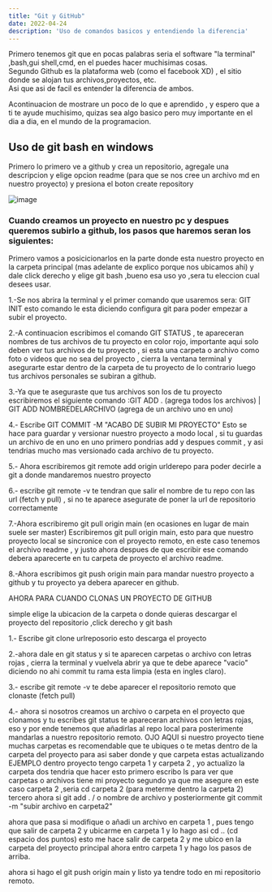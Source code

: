 ```yaml
---
title: "Git y GitHub"
date: 2022-04-24
description: 'Uso de comandos basicos y entendiendo la diferencia'
---
```


Primero tenemos git que en pocas palabras seria el software "la terminal" ,bash,gui shell,cmd, en el puedes hacer muchisimas cosas.<br>
Segundo Github es la plataforma web (como el facebook XD) , el sitio donde se alojan tus archivos,proyectos, etc.<br>
Asi que asi de facil es entender la diferencia de ambos.

Acontinuacion de mostrare un poco de lo que e aprendido , y espero que a ti te ayude muchisimo, quizas sea algo basico pero muy importante en el dia a dia, en el mundo de la programacion.


## Uso de **git bash en windows**
Primero lo primero ve a github y crea un repositorio, agregale una descripcion y elige opcion readme (para que se nos cree un archivo md en nuestro proyecto) y presiona el boton create repository<br>

![image](https://user-images.githubusercontent.com/94188197/165134496-44531c5b-fa27-46d5-996b-f00532964e10.png)


### Cuando creamos un proyecto en nuestro pc y despues queremos subirlo a github, los pasos que haremos seran los siguientes:

Primero vamos a posicicionarlos en la parte donde esta nuestro proyecto en la carpeta principal (mas adelante de explico porque nos ubicamos ahi) y dale click derecho y elige git bash ,bueno esa uso yo ,sera tu eleccion cual desees usar.

1.-Se nos abrira la terminal y el primer comando que usaremos sera: GIT INIT
esto comando le esta diciendo configura git para poder empezar a subir el proyecto.


2.-A continuacion escribimos el comando GIT STATUS , te apareceran nombres de tus archivos de tu proyecto en color rojo, importante aqui solo deben ver tus archivos de tu proyecto , si esta una carpeta o archivo como foto o videos que no sea del proyecto , cierra la ventana terminal y asegurarte estar dentro de la carpeta de tu proyecto de lo contrario luego tus archivos personales se subiran a github.

3.-Ya que te aseguraste que tus archivos son los de tu proyecto escribiremos el siguiente comando :GIT ADD . (agrega todos los archivos) | GIT ADD NOMBREDELARCHIVO (agrega de un archivo uno en uno)


4.- Escribe GIT COMMIT -M "ACABO DE SUBIR MI PROYECTO"
Esto se hace para guardar y versionar nuestro proyecto a modo local , si tu guardas un archivo de en uno en uno primero pondrias add y despues commit , y asi tendrias mucho mas versionado cada archivo de tu proyecto. 

5.- Ahora escribiremos git remote add origin urlderepo
para poder decirle a git a donde mandaremos nuestro proyecto

6.- escribe git remote -v
te tendran que salir el nombre de tu repo con las url (fetch y pull) , si no te aparece asegurate de poner la url de repositorio correctamente

7.-Ahora escribiremo git pull origin main (en ocasiones en lugar de main suele ser master)
Escribiremos git pull origin main, esto para que nuestro proyecto local se sincronice con el proyecto remoto, en este caso tenemos el archivo readme , y justo ahora despues de que escribir ese comando debera aparecerte en tu carpeta de proyecto el archivo readme.

8.-Ahora escribimos git push origin main 
para mandar nuestro proyecto a github y tu proyecto ya debera aparecer en github.


AHORA PARA CUANDO CLONAS UN PROYECTO DE GITHUB

simple elige la ubicacion de la carpeta o donde quieras descargar el proyecto del repositorio ,click derecho y git bash

1.- Escribe git clone urlreposorio
esto descarga el proyecto

2.-ahora dale en git status y si te aparecen carpetas o archivo con letras rojas ,  cierra la terminal y vuelvela abrir ya que te debe aparece "vacio" diciendo no ahi commit tu rama esta limpia (esta en ingles claro).

3.- escribe git remote -v 
te debe aparecer el repositorio remoto que clonaste (fetch pull)

4.- ahora si nosotros creamos un archivo o carpeta en el proyecto que clonamos y tu escribes git status te apareceran archivos con  letras rojas, eso y por ende tenemos que añadirlas al repo local para posterimente mandarlas a nuestro repositorio remoto.
OJO AQUI si nuestro proyecto tiene muchas carpetas es recomendable que te ubiques o te metas dentro de la carpeta del proyecto para asi saber donde y que carpeta estas actualizando EJEMPLO dentro proyecto tengo carpeta 1 y carpeta 2 , yo actualizo la carpeta dos tendria que hacer esto
primero escribo ls para ver que carpetas o archivos tiene mi proyecto
segundo ya que me asegure en este caso carpeta 2 ,seria cd carpeta 2 (para meterme dentro la carpeta 2)
tercero ahora si git add . / o nombre de archivo y posteriormente git commit -m "subir archivo en carpeta2"

ahora que pasa si modifique o añadi  un archivo en carpeta 1 , pues tengo que salir de carpeta 2 y ubicarme en carpeta 1
y lo hago asi cd .. (cd espacio dos puntos) esto me hace salir de carpeta 2 y me ubico en la carpeta del proyecto principal ahora entro carpeta 1 y hago los pasos de arriba.

ahora si hago el git push origin main y listo ya tendre todo en mi repositorio remoto.

